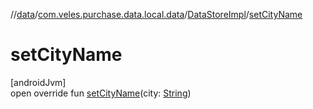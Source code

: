 //[data](../../../index.md)/[com.veles.purchase.data.local.data](../index.md)/[DataStoreImpl](index.md)/[setCityName](set-city-name.md)

# setCityName

[androidJvm]\
open override fun [setCityName](set-city-name.md)(city: [String](https://kotlinlang.org/api/latest/jvm/stdlib/kotlin/-string/index.html))
